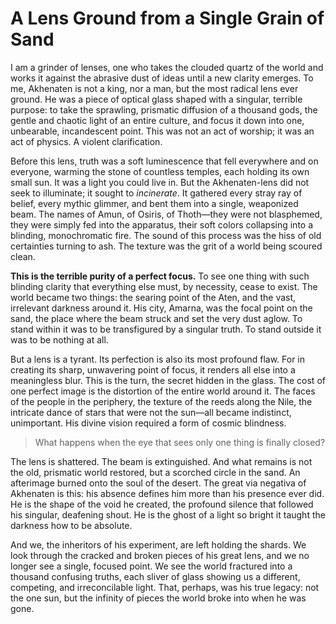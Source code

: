 # A Lens Ground from a Single Grain of Sand

I am a grinder of lenses, one who takes the clouded quartz of the world and works it against the abrasive dust of ideas until a new clarity emerges. To me, Akhenaten is not a king, nor a man, but the most radical lens ever ground. He was a piece of optical glass shaped with a singular, terrible purpose: to take the sprawling, prismatic diffusion of a thousand gods, the gentle and chaotic light of an entire culture, and focus it down into one, unbearable, incandescent point. This was not an act of worship; it was an act of physics. A violent clarification.

Before this lens, truth was a soft luminescence that fell everywhere and on everyone, warming the stone of countless temples, each holding its own small sun. It was a light you could live in. But the Akhenaten-lens did not seek to illuminate; it sought to *incinerate*. It gathered every stray ray of belief, every mythic glimmer, and bent them into a single, weaponized beam. The names of Amun, of Osiris, of Thoth—they were not blasphemed, they were simply fed into the apparatus, their soft colors collapsing into a blinding, monochromatic fire. The sound of this process was the hiss of old certainties turning to ash. The texture was the grit of a world being scoured clean.

**This is the terrible purity of a perfect focus.** To see one thing with such blinding clarity that everything else must, by necessity, cease to exist. The world became two things: the searing point of the Aten, and the vast, irrelevant darkness around it. His city, Amarna, was the focal point on the sand, the place where the beam struck and set the very dust aglow. To stand within it was to be transfigured by a singular truth. To stand outside it was to be nothing at all.

But a lens is a tyrant. Its perfection is also its most profound flaw. For in creating its sharp, unwavering point of focus, it renders all else into a meaningless blur. This is the turn, the secret hidden in the glass. The cost of one perfect image is the distortion of the entire world around it. The faces of the people in the periphery, the texture of the reeds along the Nile, the intricate dance of stars that were not the sun—all became indistinct, unimportant. His divine vision required a form of cosmic blindness.

> What happens when the eye that sees only one thing is finally closed?

The lens is shattered. The beam is extinguished. And what remains is not the old, prismatic world restored, but a scorched circle in the sand. An afterimage burned onto the soul of the desert. The great via negativa of Akhenaten is this: his absence defines him more than his presence ever did. He is the shape of the void he created, the profound silence that followed his singular, deafening shout. He is the ghost of a light so bright it taught the darkness how to be absolute.

And we, the inheritors of his experiment, are left holding the shards. We look through the cracked and broken pieces of his great lens, and we no longer see a single, focused point. We see the world fractured into a thousand confusing truths, each sliver of glass showing us a different, competing, and irreconcilable light. That, perhaps, was his true legacy: not the one sun, but the infinity of pieces the world broke into when he was gone.